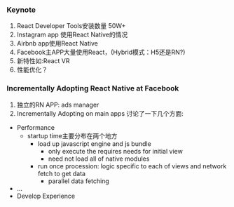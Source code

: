### Keynote
1. React Developer Tools安装数量 50W+
2. Instagram app 使用React Native的情况
3. Airbnb app使用React Native
4. Facebook主APP大量使用React，(Hybrid模式：H5还是RN?)
5. 新特性如:React VR
6. 性能优化？

### Incrementally Adopting React Native at Facebook
1. 独立的RN APP: ads manager
2. Incrementally Adopting on main apps
讨论了一下几个方面:
  - Performance
    - startup time主要分布在两个地方
      - load up javascript engine and js bundle
        - only execute the requires needs for initial view
        - need not load all of native modules
      - run once procession: logic specific to each of views and network fetch to get data
        - parallel data fetching
  - ...
  - Develop Experience
